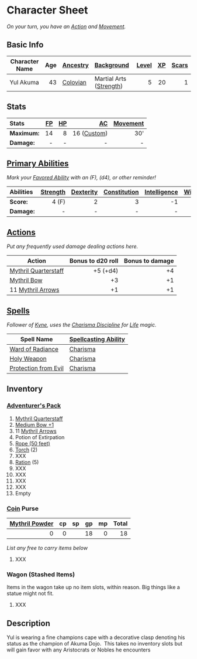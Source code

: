 # Character Sheet

*On your turn, you have an [Action](../../../Game%20Procedures/Core%20Procedures/Action.md) and [Movement](../../../Game%20Procedures/Combat/Movement.md).*

## Basic Info

| Character Name | Age | [Ancestry](../../../Player%20Characters/Ancenstries/Ancestry.md)                             | [Background](../../../Player%20Characters/Backgrounds/Background.md)                       | [Level](../../../Player%20Characters/Derived%20Statistics/Level.md) | [XP](../../../Player%20Characters/Derived%20Statistics/Experience%20Points.md) | [Scars](../../../Player%20Characters/Derived%20Statistics/Scars.md) |
| -------------- | --: | :------------------------------------------------------------------------------------------- | :----------------------------------------------------------------------------------------- | ------------------------------------------------------------------: | -----------------------------------------------------------------------------: | ------------------------------------------------------------------: |
| Yul Akuma      |  43 | [Colovian](../../../Player%20Characters/Ancenstries/The%20People%20of%20Mithrinia/Humans.md) | Martial Arts ([Strength](../../../Player%20Characters/The%20Ability%20Scores/Strength.md)) |                                                                   5 |                                                                             20 |                                                                   1 |

## Stats

| Stats        | [FP](../../../Player%20Characters/Derived%20Statistics/Fatigue%20Points.md) | [HP](../../../Player%20Characters/Derived%20Statistics/Health%20Points.md) |                    [AC](../../../Player%20Characters/Derived%20Statistics/Armor%20Class.md) | [Movement](../../../Game%20Procedures/Combat/Movement.md) |
| :----------- | --------------------------------------------------------------------------: | -------------------------------------------------------------------------: | ------------------------------------------------------------------------------------------: | --------------------------------------------------------: |
| **Maximum:** |                                                                          14 |                                                                          8 | 16 ([Custom](../../../Items%20and%20Gear/Armor/Silvered%20Armor/Silver%20Plate%20Armor.md)) |                                                       30' |
| **Damage:**  |                                                                           - |                                                                          - |                                                                                           - |                                                         - |

## [Primary Abilities](../../../Player%20Characters/The%20Ability%20Scores/Ability%20Scores.md)

*Mark your [Favored Ability](../../../Player%20Characters/Backgrounds/Favored%20Ability.md) with an (F), (d4), or other reminder!*

| Abilities   | [Strength](../../../Player%20Characters/The%20Ability%20Scores/Strength.md) | [Dexterity](../../../Player%20Characters/The%20Ability%20Scores/Dexterity.md) | [Constitution](../../../Player%20Characters/The%20Ability%20Scores/Constitution.md) | [Intelligence](../../../Player%20Characters/The%20Ability%20Scores/Intelligence.md) | [Wisdom](../../../Player%20Characters/The%20Ability%20Scores/Wisdom.md)<br> | [Charisma](../../../Player%20Characters/The%20Ability%20Scores/Charisma.md)<br> |
| :---------- | --------------------------------------------------------------------------: | ----------------------------------------------------------------------------: | ----------------------------------------------------------------------------------: | ----------------------------------------------------------------------------------: | --------------------------------------------------------------------------: | ------------------------------------------------------------------------------: |
| **Score:**  |                                                                       4 (F) |                                                                             2 |                                                                                   3 |                                                                                  -1 |                                                                           0 |                                                                               4 |
| **Damage:** |                                                                           - |                                                                             - |                                                                                   - |                                                                                   - |                                                                           - |                                                                               - |

## [Actions](../../../Game%20Procedures/Core%20Procedures/Action.md)

*Put any frequently used damage dealing actions here.*

| Action                                                                                                  | Bonus to d20 roll | Bonus to damage |
| ------------------------------------------------------------------------------------------------------- | ----------------: | --------------: |
| [Mythril Quarterstaff](../../../Items%20and%20Gear/Weapons/Melee%20Weapons/Large%20Skilled%20Weapon.md) |          +5 (+d4) |              +4 |
| [Mythril Bow](../../../Items%20and%20Gear/Weapons/Ranged%20Weapons/Medium%20Bow.md)                     |                +3 |              +1 |
| 11 [Mythril Arrows](../../../Items%20and%20Gear/Weapons/Ammo/Arrow.md)                                  |                +1 |              +1 |

## [Spells](../../../Magic/Spells.md)

*Follower of [Kyne](../../../Magic/Deities/Deity%20Mechanics/Air%20Life%20Deity.md), uses the [Charisma Discipline](../../../Magic/Spellcasting/Spellcasting%20Disciplines/Charisma%20Discipline.md) for [Life](../../../Magic/Spells/Spell%20Domains/Life.md) magic.*

| Spell Name                                                                                              | [Spellcasting Ability](../../../Magic/Spellcasting/Spellcasting%20Ability.md) |
| ------------------------------------------------------------------------------------------------------- | ----------------------------------------------------------------------------- |
| [Ward of Radiance](../../../Magic/Spells/Spells%20by%20Level/Level%201/Ward%20of%20Radiance.md)         | [Charisma](../../../Player%20Characters/The%20Ability%20Scores/Charisma.md)   |
| [Holy Weapon](../../../Magic/Spells/Spells%20by%20Level/Level%202/Holy%20Weapon.md)                     | [Charisma](../../../Player%20Characters/The%20Ability%20Scores/Charisma.md)   |
| [Protection from Evil](../../../Magic/Spells/Spells%20by%20Level/Level%201/Protection%20from%20Evil.md) | [Charisma](../../../Player%20Characters/The%20Ability%20Scores/Charisma.md)   |

## Inventory

### [Adventurer's Pack](../../../Items%20and%20Gear/Gear/100%20Coins/Adventurer's%20Pack.md)

1. [Mythril Quarterstaff](../../../Items%20and%20Gear/Weapons/Melee%20Weapons/Large%20Skilled%20Weapon.md)
2. [Medium Bow +1](../../../Items%20and%20Gear/Weapons/Ranged%20Weapons/Medium%20Bow.md)
3. 11 [Mythril Arrows](../../../Items%20and%20Gear/Weapons/Ammo/Arrow.md)
4. Potion of Extirpation
5. [Rope (50 feet)](../../../Items%20and%20Gear/Gear/50%20Coins/Rope%20(50%20feet).md)
6. [Torch](../../../Items%20and%20Gear/Gear/1%20Coin/Torch.md) (2)
7. XXX
8. [Ration](../../../Items%20and%20Gear/Gear/1%20Coin/Ration.md) (5)
9. XXX
10. XXX
11. XXX
12. XXX
13. Empty

### [Coin](../../../Resources%20for%20GMs/Economy/Coins.md) Purse

| [Mythril Powder](../../../Magic/Spellcasting/Mythril.md) |  cp |  sp |  gp |  mp | Total |
| -------------------------------------------------------: | --: | --: | --: | --: | ----: |
|                                                        0 |   0 |     |  18 |   0 |    18 |

*List any free to carry items below*

1. XXX

### Wagon (Stashed Items)

Items in the wagon take up no item slots, within reason. Big things like a statue might not fit.

1. XXX

## Description

Yul is wearing a fine champions cape with a decorative clasp denoting his status as the champion of Akuma Dojo.  This takes no inventory slots but will gain favor with any Aristocrats or Nobles he encounters
